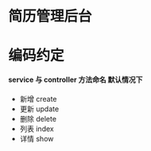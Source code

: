 # 简历管理后台

# 编码约定
#### service 与 controller 方法命名 默认情况下
- 新增 create
- 更新 update
- 删除 delete
- 列表 index
- 详情 show
